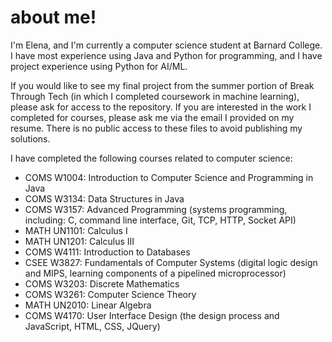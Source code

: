 # about me!

I'm Elena, and I'm currently a computer science student at Barnard College. I have most experience using Java and Python for programming, and I have project experience using Python for AI/ML. 

If you would like to see my final project from the summer portion of Break Through Tech (in which I completed coursework in machine learning), please ask for access to the repository. If you are interested in the work I completed for courses, please ask me via the email I provided on my resume. There is no public access to these files to avoid publishing my solutions.



I have completed the following courses related to computer science:

- COMS W1004: Introduction to Computer Science and Programming in Java
- COMS W3134: Data Structures in Java
- COMS W3157: Advanced Programming (systems programming, including: C, command line interface, Git, TCP, HTTP, Socket API)
- MATH UN1101: Calculus I
- MATH UN1201: Calculus III
- COMS W4111: Introduction to Databases
- CSEE W3827: Fundamentals of Computer Systems (digital logic design and MIPS, learning components of a pipelined microprocessor)
- COMS W3203: Discrete Mathematics
- COMS W3261: Computer Science Theory
- MATH UN2010: Linear Algebra
- COMS W4170: User Interface Design (the design process and JavaScript, HTML, CSS, JQuery)
